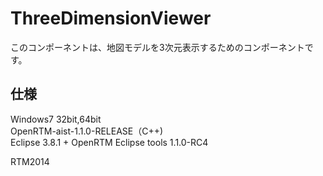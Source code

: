 ThreeDimensionViewer
=================
このコンポーネントは、地図モデルを3次元表示するためのコンポーネントです。  


仕様
--------
Windows7 32bit,64bit  
OpenRTM-aist-1.1.0-RELEASE（C++)  
Eclipse 3.8.1 + OpenRTM Eclipse tools 1.1.0-RC4

RTM2014
